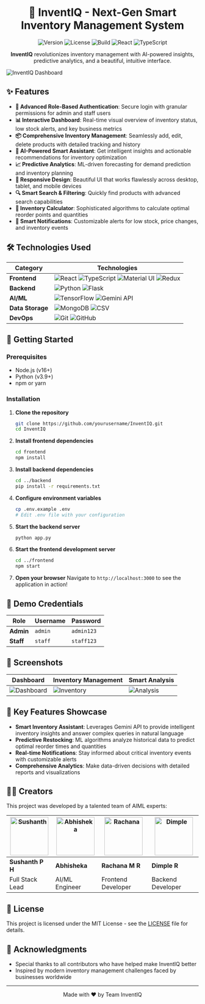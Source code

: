 <div align="center">

# 🚀 InventIQ - Next-Gen Smart Inventory Management System

<img src="https://img.shields.io/badge/version-1.0.0-blue.svg" alt="Version"/> <img src="https://img.shields.io/badge/license-MIT-green.svg" alt="License"/> <img src="https://img.shields.io/badge/build-passing-success.svg" alt="Build"/> <img src="https://img.shields.io/badge/React-18.2.0-61DAFB.svg?logo=react" alt="React"/> <img src="https://img.shields.io/badge/TypeScript-5.0.4-3178C6.svg?logo=typescript" alt="TypeScript"/>

</div>

<p align="center">
  <b>InventIQ</b> revolutionizes inventory management with AI-powered insights, predictive analytics, and a beautiful, intuitive interface.
</p>

![InventIQ Dashboard](https://i.ibb.co/XsZJ6JC/inventory-management-system.jpg)

## ✨ Features

- **🔐 Advanced Role-Based Authentication**: Secure login with granular permissions for admin and staff users
- **📊 Interactive Dashboard**: Real-time visual overview of inventory status, low stock alerts, and key business metrics
- **📦 Comprehensive Inventory Management**: Seamlessly add, edit, delete products with detailed tracking and history
- **🤖 AI-Powered Smart Assistant**: Get intelligent insights and actionable recommendations for inventory optimization
- **📈 Predictive Analytics**: ML-driven forecasting for demand prediction and inventory planning
- **📱 Responsive Design**: Beautiful UI that works flawlessly across desktop, tablet, and mobile devices
- **🔍 Smart Search & Filtering**: Quickly find products with advanced search capabilities
- **🧮 Inventory Calculator**: Sophisticated algorithms to calculate optimal reorder points and quantities
- **🔔 Smart Notifications**: Customizable alerts for low stock, price changes, and inventory events

## 🛠️ Technologies Used

<div align="center">

| Category | Technologies |
|----------|--------------|
| **Frontend** | ![React](https://img.shields.io/badge/React-61DAFB?style=for-the-badge&logo=react&logoColor=black) ![TypeScript](https://img.shields.io/badge/TypeScript-3178C6?style=for-the-badge&logo=typescript&logoColor=white) ![Material UI](https://img.shields.io/badge/Material_UI-0081CB?style=for-the-badge&logo=material-ui&logoColor=white) ![Redux](https://img.shields.io/badge/Redux-764ABC?style=for-the-badge&logo=redux&logoColor=white) |
| **Backend** | ![Python](https://img.shields.io/badge/Python-3776AB?style=for-the-badge&logo=python&logoColor=white) ![Flask](https://img.shields.io/badge/Flask-000000?style=for-the-badge&logo=flask&logoColor=white) |
| **AI/ML** | ![TensorFlow](https://img.shields.io/badge/TensorFlow-FF6F00?style=for-the-badge&logo=tensorflow&logoColor=white) ![Gemini API](https://img.shields.io/badge/Gemini_API-4285F4?style=for-the-badge&logo=google&logoColor=white) |
| **Data Storage** | ![MongoDB](https://img.shields.io/badge/MongoDB-47A248?style=for-the-badge&logo=mongodb&logoColor=white) ![CSV](https://img.shields.io/badge/CSV-217346?style=for-the-badge&logo=microsoft-excel&logoColor=white) |
| **DevOps** | ![Git](https://img.shields.io/badge/Git-F05032?style=for-the-badge&logo=git&logoColor=white) ![GitHub](https://img.shields.io/badge/GitHub-181717?style=for-the-badge&logo=github&logoColor=white) |

</div>

## 🚀 Getting Started

### Prerequisites

- Node.js (v16+)
- Python (v3.9+)
- npm or yarn

### Installation

1. **Clone the repository**
   ```bash
   git clone https://github.com/yourusername/InventIQ.git
   cd InventIQ
   ```

2. **Install frontend dependencies**
   ```bash
   cd frontend
   npm install
   ```

3. **Install backend dependencies**
   ```bash
   cd ../backend
   pip install -r requirements.txt
   ```

4. **Configure environment variables**
   ```bash
   cp .env.example .env
   # Edit .env file with your configuration
   ```

5. **Start the backend server**
   ```bash
   python app.py
   ```

6. **Start the frontend development server**
   ```bash
   cd ../frontend
   npm start
   ```

7. **Open your browser**
   Navigate to `http://localhost:3000` to see the application in action!

## 🔑 Demo Credentials

| Role | Username | Password |
|------|----------|----------|
| **Admin** | `admin` | `admin123` |
| **Staff** | `staff` | `staff123` |

## 📱 Screenshots

<div align="center">

| Dashboard | Inventory Management | Smart Analysis |
|-----------|----------------------|----------------|
| ![Dashboard](https://i.ibb.co/JQrXgdK/dashboard.jpg) | ![Inventory](https://i.ibb.co/Qf7Nj7P/inventory.jpg) | ![Analysis](https://i.ibb.co/4PmCJKL/analysis.jpg) |

</div>

## 🌟 Key Features Showcase

- **Smart Inventory Assistant**: Leverages Gemini API to provide intelligent inventory insights and answer complex queries in natural language
- **Predictive Restocking**: ML algorithms analyze historical data to predict optimal reorder times and quantities
- **Real-time Notifications**: Stay informed about critical inventory events with customizable alerts
- **Comprehensive Analytics**: Make data-driven decisions with detailed reports and visualizations

## 👨‍💻 Creators

This project was developed by a talented team of AIML experts:

<div align="center">

| <img src="https://github.com/identicons/sushanth.png" width="100" height="100" alt="Sushanth"> | <img src="https://github.com/identicons/abhisheka.png" width="100" height="100" alt="Abhisheka"> | <img src="https://github.com/identicons/rachana.png" width="100" height="100" alt="Rachana"> | <img src="https://github.com/identicons/dimple.png" width="100" height="100" alt="Dimple"> |
|----------|----------|----------|----------|
| **Sushanth P H** | **Abhisheka** | **Rachana M R** | **Dimple R** |
| Full Stack Lead | AI/ML Engineer | Frontend Developer | Backend Developer |

</div>

## 📄 License

This project is licensed under the MIT License - see the [LICENSE](LICENSE) file for details.

## 🙏 Acknowledgments

- Special thanks to all contributors who have helped make InventIQ better
- Inspired by modern inventory management challenges faced by businesses worldwide

---

<div align="center">

 Made with ❤️ by Team InventIQ

</div>
